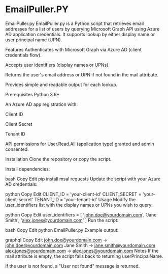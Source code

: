 # EmailPuller.PY

EmailPuller.py
EmailPuller.py is a Python script that retrieves email addresses for a list of users by querying Microsoft Graph API using Azure AD application credentials. It supports lookup by either display name or user principal name (UPN).

Features
Authenticates with Microsoft Graph via Azure AD (client credentials flow).

Accepts user identifiers (display names or UPNs).

Returns the user's email address or UPN if not found in the mail attribute.

Provides simple and readable output for each lookup.

Prerequisites
Python 3.6+

An Azure AD app registration with:

Client ID

Client Secret

Tenant ID

API permissions for User.Read.All (application type) granted and admin consented.

Installation
Clone the repository or copy the script.

Install dependencies:

bash
Copy
Edit
pip install msal requests
Update the script with your Azure AD credentials:

python
Copy
Edit
CLIENT_ID = 'your-client-id'
CLIENT_SECRET = 'your-client-secret'
TENANT_ID = 'your-tenant-id'
Usage
Modify the user_identifiers list with the display names or UPNs you wish to query:

python
Copy
Edit
user_identifiers = [
    'john.doe@yourdomain.com',
    'Jane Smith',
    'alex.jones@yourdomain.com'
]
Run the script:

bash
Copy
Edit
python EmailPuller.py
Example output:

graphql
Copy
Edit
john.doe@yourdomain.com -> john.doe@yourdomain.com
Jane Smith -> jane.smith@yourdomain.com
alex.jones@yourdomain.com -> alex.jones@yourdomain.com
Notes
If the mail attribute is empty, the script falls back to returning userPrincipalName.

If the user is not found, a "User not found" message is returned.

